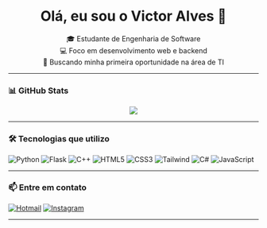 <h1 align="center">Olá, eu sou o Victor Alves 👋</h1>

<p align="center">
  🎓 Estudante de Engenharia de Software <br>
  💻 Foco em desenvolvimento web e backend <br>
  🚀 Buscando minha primeira oportunidade na área de TI
</p>

---

### 📊 GitHub Stats

<p align="center">
  <img src="https://github-readme-stats.vercel.app/api/top-langs/?username=Victorlqz12&layout=compact&theme=dark&cache_seconds=3600" />
</p>

---

### 🛠️ Tecnologias que utilizo

![Python](https://img.shields.io/badge/-Python-3776AB?style=flat-square&logo=python&logoColor=white)
![Flask](https://img.shields.io/badge/-Flask-000000?style=flat-square&logo=flask)
![C++](https://img.shields.io/badge/-C++-00599C?style=flat-square&logo=c%2B%2B)
![HTML5](https://img.shields.io/badge/-HTML5-E34F26?style=flat-square&logo=html5)
![CSS3](https://img.shields.io/badge/-CSS3-1572B6?style=flat-square&logo=css3)
![Tailwind](https://img.shields.io/badge/-Tailwind_CSS-38B2AC?style=flat-square&logo=tailwind-css)
![C#](https://img.shields.io/badge/-C%23-239120?style=flat-square&logo=c-sharp&logoColor=white)
![JavaScript](https://img.shields.io/badge/-JavaScript-F7DF1E?style=flat-square&logo=javascript&logoColor=black)

---

### 📫 Entre em contato

[![Hotmail](https://img.shields.io/badge/-Hotmail-0072C6?style=for-the-badge&logo=microsoft-outlook&logoColor=white)](mailto:victor.alves951@hotmail.com)
[![Instagram](https://img.shields.io/badge/-Instagram-E4405F?style=for-the-badge&logo=instagram&logoColor=white)](https://www.instagram.com/victoralvxx/)

---
